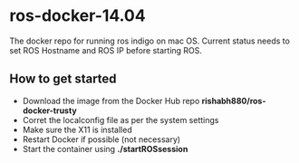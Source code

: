 # ros-docker-14.04
The  docker repo for running ros indigo on mac OS. Current status needs to set ROS Hostname and ROS IP before starting ROS. 

## How to get started
- Download the image from the Docker Hub repo **rishabh880/ros-docker-trusty**
- Corret the localconfig file as per the system settings
- Make sure the X11 is installed
- Restart Docker if possible (not necessary)
- Start the container using **./startROSsession**

